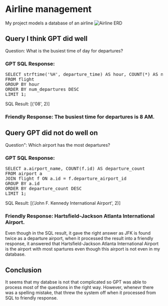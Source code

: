 # Airline management
My project models a database of an airline
![Airline ERD](https://github.com/user-attachments/assets/1d1747b5-8b8c-4cf6-8fb2-8ae8d7968f32)

## Query I think GPT did well

Question: What is the busiest time of day for departures?

### GPT SQL Response:

<pre>SELECT strftime('%H', departure_time) AS hour, COUNT(*) AS num_departures 
FROM flight 
GROUP BY hour 
ORDER BY num_departures DESC 
LIMIT 1; </pre>

SQL Result: [('08', 2)]
### Friendly Response: The busiest time for departures is 8 AM.

## Query GPT did not do well on

Question": Which airport has the most departures?

### GPT SQL Response:

<pre>SELECT a.airport_name, COUNT(f.id) AS departure_count 
FROM airport a 
JOIN flight f ON a.id = f.departure_airport_id 
GROUP BY a.id 
ORDER BY departure_count DESC 
LIMIT 1;</pre> 

SQL Result: [('John F. Kennedy International Airport', 2)]
### Friendly Response: Hartsfield-Jackson Atlanta International Airport.

Even though in the SQL result, it gave the right answer as JFK is found twice as a departure airport, when it processed the result into a friendly response, it answered that Hartsfield-Jackson Atlanta International Airport is the airport with most spartures even though this airport is not even in my database.

## Conclusion
It seems that my databse is not that complicated so GPT was able to process most of the questions in the right way. However, whenevr there was a spelling mistake, that threw the system off when it processed from SQL to friendly response.
